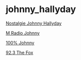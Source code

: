 # johnny_hallyday

[Nostalgie Johnny Hallyday](https://streamingp.shoutcast.com/NostalgieJohnnyHallyday-aac)

[M Radio Johnny](https://mfmwr-006.ice.infomaniak.ch/mfmwr-006.mp3)

[100% Johnny](https://listen.radioking.com/radio/330148/stream/383350)

[92.3 The Fox](https://playerservices.streamtheworld.com/api/livestream-redirect/KOFXFMAAC.aac?dist=onlineradiobox)

